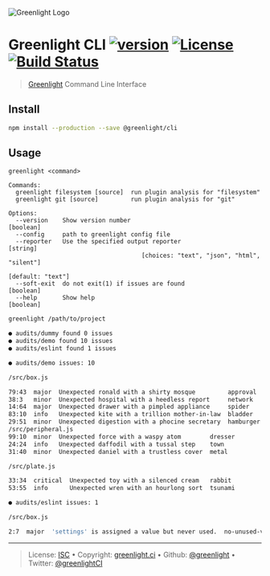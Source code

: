 ![Greenlight Logo](https://gitcdn.link/repo/greenlight/brand/master/logo/banner.svg)

# Greenlight CLI [![version][npm-version]][npm-url] [![License][license-image]][license-url] [![Build Status][travis-image]][travis-url]

> [Greenlight][] Command Line Interface

## Install

```bash
npm install --production --save @greenlight/cli
```

## Usage

```plain
greenlight <command>

Commands:
  greenlight filesystem [source]  run plugin analysis for "filesystem"
  greenlight git [source]         run plugin analysis for "git"

Options:
  --version    Show version number                                     [boolean]
  --config     path to greenlight config file
  --reporter   Use the specified output reporter                        [string]
                                     [choices: "text", "json", "html", "silent"]
                                                               [default: "text"]
  --soft-exit  do not exit(1) if issues are found                      [boolean]
  --help       Show help                                               [boolean]
```

```bash
greenlight /path/to/project

● audits/dummy found 0 issues
● audits/demo found 10 issues
● audits/eslint found 1 issues

● audits/demo issues: 10

/src/box.js

79:43  major  Unexpected ronald with a shirty mosque         approval
38:3   minor  Unexpected hospital with a heedless report     network
14:64  major  Unexpected drawer with a pimpled appliance     spider
83:10  info   Unexpected kite with a trillion mother-in-law  bladder
29:51  minor  Unexpected digestion with a phocine secretary  hamburger
/src/peripheral.js
99:10  minor  Unexpected force with a waspy atom        dresser
24:24  info   Unexpected daffodil with a tussal step    town
31:40  minor  Unexpected daniel with a trustless cover  metal

/src/plate.js

33:34  critical  Unexpected toy with a silenced cream   rabbit
53:55  info      Unexpected wren with an hourlong sort  tsunami

● audits/eslint issues: 1

/src/box.js

2:7  major  'settings' is assigned a value but never used.  no-unused-vars
```

---

> License: [ISC][license-url] • 
> Copyright: [greenlight.ci](https://greenlight.ci) • 
> Github: [@greenlight](https://github.com/greenlight) • 
> Twitter: [@greenlightCI](https://twitter.com/greenlightCI)

[greenlight]: https://greenlight.ci

[license-image]: https://img.shields.io/github/license/greenlight/cli.svg?style=flat-square

[license-url]: http://choosealicense.com/licenses/isc/

[npm-url]: https://www.npmjs.com/package/@greenlight/cli

[npm-version]: https://img.shields.io/npm/v/@greenlight/cli.svg?style=flat-square

[travis-image]: https://img.shields.io/travis/greenlight/cli.svg?style=flat-square

[travis-url]: https://travis-ci.org/greenlight/cli
